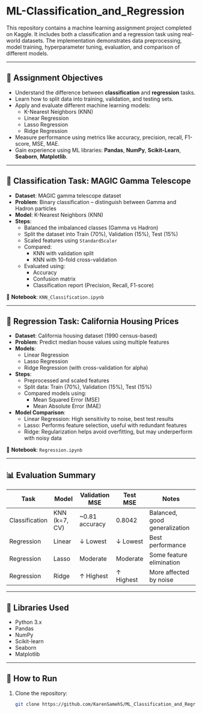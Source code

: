 # ML-Classification_and_Regression

This repository contains a machine learning assignment project completed on Kaggle. It includes both a classification and a regression task using real-world datasets. The implementation demonstrates data preprocessing, model training, hyperparameter tuning, evaluation, and comparison of different models.

---

## 📌 Assignment Objectives

- Understand the difference between **classification** and **regression** tasks.
- Learn how to split data into training, validation, and testing sets.
- Apply and evaluate different machine learning models:
  - K-Nearest Neighbors (KNN)
  - Linear Regression
  - Lasso Regression
  - Ridge Regression
- Measure performance using metrics like accuracy, precision, recall, F1-score, MSE, MAE.
- Gain experience using ML libraries: **Pandas**, **NumPy**, **Scikit-Learn**, **Seaborn**, **Matplotlib**.

---

## 🧠 Classification Task: MAGIC Gamma Telescope

- **Dataset**: MAGIC gamma telescope dataset
- **Problem**: Binary classification – distinguish between Gamma and Hadron particles
- **Model**: K-Nearest Neighbors (KNN)
- **Steps**:
  - Balanced the imbalanced classes (Gamma vs Hadron)
  - Split the dataset into Train (70%), Validation (15%), Test (15%)
  - Scaled features using `StandardScaler`
  - Compared:
    - KNN with validation split
    - KNN with 10-fold cross-validation
  - Evaluated using:
    - Accuracy
    - Confusion matrix
    - Classification report (Precision, Recall, F1-score)

📁 **Notebook**: `KNN_Classification.ipynb`

---

## 🏡 Regression Task: California Housing Prices

- **Dataset**: California housing dataset (1990 census-based)
- **Problem**: Predict median house values using multiple features
- **Models**:
  - Linear Regression
  - Lasso Regression
  - Ridge Regression (with cross-validation for alpha)
- **Steps**:
  - Preprocessed and scaled features
  - Split data: Train (70%), Validation (15%), Test (15%)
  - Compared models using:
    - Mean Squared Error (MSE)
    - Mean Absolute Error (MAE)
- **Model Comparison**:
  - Linear Regression: High sensitivity to noise, best test results
  - Lasso: Performs feature selection, useful with redundant features
  - Ridge: Regularization helps avoid overfitting, but may underperform with noisy data

📁 **Notebook**: `Regression.ipynb`

---

## 📊 Evaluation Summary

| Task           | Model            | Validation MSE | Test MSE | Notes |
|----------------|------------------|----------------|----------|-------|
| Classification | KNN (k=7, CV)    | ~0.81 accuracy | 0.8042   | Balanced, good generalization |
| Regression     | Linear           | ↓ Lowest       | ↓ Lowest | Best performance |
| Regression     | Lasso            | Moderate       | Moderate | Some feature elimination |
| Regression     | Ridge            | ↑ Highest      | ↑ Highest | More affected by noise |

---

## 🧰 Libraries Used

- Python 3.x
- Pandas
- NumPy
- Scikit-learn
- Seaborn
- Matplotlib

---

## 🚀 How to Run

1. Clone the repository:
   ```bash
   git clone https://github.com/KarenSamehS/ML_Classification_and_Regression.git
